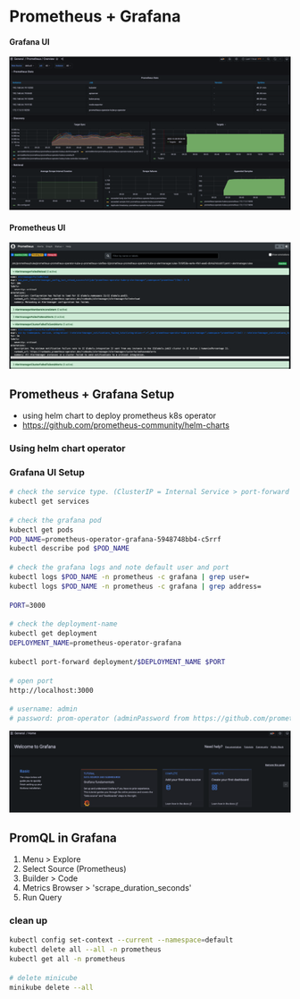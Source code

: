 # Prometheus + Grafana

#### Grafana UI
![Screenshot](../pics/grafana-k8s.png)

#### Prometheus UI
![Screenshot](../pics/prometheus-ui.png)


## Prometheus + Grafana Setup

- using helm chart to deploy prometheus k8s operator
- https://github.com/prometheus-community/helm-charts

### Using helm chart operator

### Grafana UI Setup
```bash
# check the service type. (ClusterIP = Internal Service > port-forward necessary)
kubectl get services

# check the grafana pod
kubectl get pods
POD_NAME=prometheus-operator-grafana-5948748bb4-c5rrf
kubectl describe pod $POD_NAME

# check the grafana logs and note default user and port
kubectl logs $POD_NAME -n prometheus -c grafana | grep user=
kubectl logs $POD_NAME -n prometheus -c grafana | grep address=

PORT=3000

# check the deployment-name
kubectl get deployment
DEPLOYMENT_NAME=prometheus-operator-grafana

kubectl port-forward deployment/$DEPLOYMENT_NAME $PORT

# open port
http://localhost:3000

# username: admin
# password: prom-operator (adminPassword from https://github.com/prometheus-community/helm-charts/blob/main/charts/kube-prometheus-stack/values.yaml)
```

![Screenshot](../pics/grafana-ui.png)

## PromQL in Grafana
1. Menu > Explore
2. Select Source (Prometheus)
3. Builder > Code
4. Metrics Browser > 'scrape_duration_seconds'
5. Run Query


### clean up
```bash
kubectl config set-context --current --namespace=default
kubectl delete all --all -n prometheus
kubectl get all -n prometheus

# delete minicube
minikube delete --all
```
